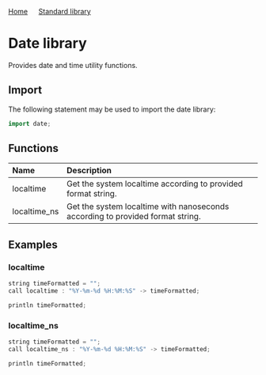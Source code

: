 [Home](https://github.com/puckowski/concert7/blob/master/) <span>&emsp;</span> [Standard library](https://github.com/puckowski/concert7/blob/master/standard_library/standard_library.md)

# Date library

Provides date and time utility functions.

## Import

The following statement may be used to import the date library:

```cpp
import date;
```

## Functions

| Name                 | Description                                                                    |
|:---------------------|:-------------------------------------------------------------------------------|
| localtime            | Get the system localtime according to provided format string.                  |
| localtime_ns         | Get the system localtime with nanoseconds according to provided format string. |

## Examples

### localtime

```cpp
string timeFormatted = "";
call localtime : "%Y-%m-%d %H:%M:%S" -> timeFormatted;

println timeFormatted;
```

### localtime_ns

```cpp
string timeFormatted = "";
call localtime_ns : "%Y-%m-%d %H:%M:%S" -> timeFormatted;

println timeFormatted;
```
